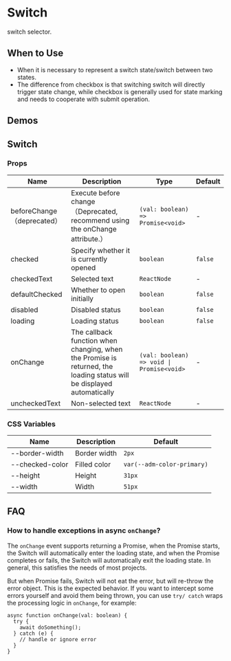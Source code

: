 # Switch

switch selector.

## When to Use

- When it is necessary to represent a switch state/switch between two states.
- The difference from checkbox is that switching switch will directly trigger state change, while checkbox is generally used for state marking and needs to cooperate with submit operation.

## Demos

<code src="./demos/demo1.tsx"></code>

<code src="./demos/demo2.tsx"></code>

## Switch

### Props

| Name | Description | Type | Default |
| --- | --- | --- | --- |
| beforeChange（deprecated） | Execute before change （Deprecated, recommend using the onChange attribute.） | `(val: boolean) => Promise<void>` | - |
| checked | Specify whether it is currently opened | `boolean` | `false` |
| checkedText | Selected text | `ReactNode` | - |
| defaultChecked | Whether to open initially | `boolean` | `false` |
| disabled | Disabled status | `boolean` | `false` |
| loading | Loading status | `boolean` | `false` |
| onChange | The callback function when changing, when the Promise is returned, the loading status will be displayed automatically | `(val: boolean) => void \| Promise<void>` | - |
| uncheckedText | Non-selected text | `ReactNode` | - |

### CSS Variables

| Name            | Description  | Default                    |
| --------------- | ------------ | -------------------------- |
| --border-width  | Border width | `2px`                      |
| --checked-color | Filled color | `var(--adm-color-primary)` |
| --height        | Height       | `31px`                     |
| --width         | Width        | `51px`                     |

## FAQ

### How to handle exceptions in async `onChange`?

The `onChange` event supports returning a Promise, when the Promise starts, the Switch will automatically enter the loading state, and when the Promise completes or fails, the Switch will automatically exit the loading state. In general, this satisfies the needs of most projects.

But when Promise fails, Switch will not eat the error, but will re-throw the error object. This is the expected behavior. If you want to intercept some errors yourself and avoid them being thrown, you can use `try/ catch` wraps the processing logic in `onChange`, for example:

```tsx
async function onChange(val: boolean) {
  try {
    await doSomething();
  } catch (e) {
    // handle or ignore error
  }
}
```
